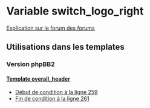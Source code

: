 # Variable switch_logo_right
[Explication sur le forum des forums](http://forum.forumactif.com/t294113-listing-des-variables#switch_logo_right)

## Utilisations dans les templates

### Version phpBB2

#### [Template overall_header](subsilver/overall_header.md)
* [Début de condition à la ligne 259](../subsilver/overall_header.tpl#L259)
* [Fin de condition à la ligne 261](../subsilver/overall_header.tpl#L261)